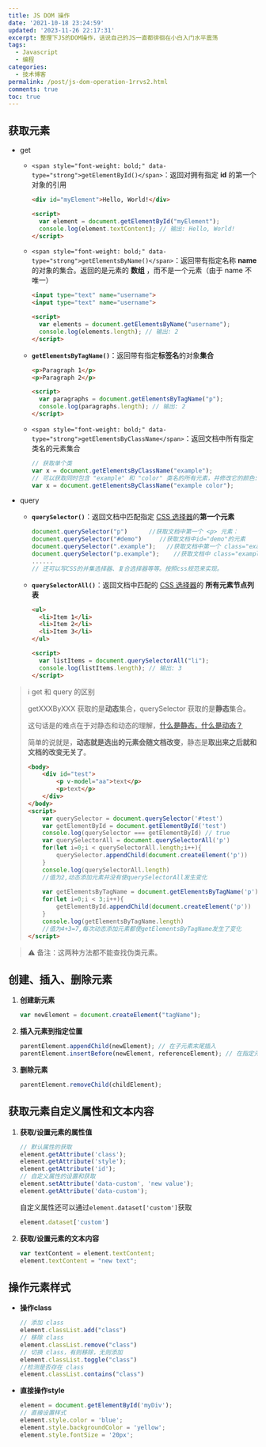 ```yaml
---
title: JS DOM 操作
date: '2021-10-18 23:24:59'
updated: '2023-11-26 22:17:31'
excerpt: 整理下JS的DOM操作，话说自己的JS一直都徘徊在小白入门水平震荡
tags:
  - Javascript
  - 编程
categories:
  - 技术博客
permalink: /post/js-dom-operation-1rrvs2.html
comments: true
toc: true
---
```




## 获取元素

* get

  * ​`<span style="font-weight: bold;" data-type="strong">getElementById()</span>` ​：返回对拥有指定 <span style="font-weight: bold;" data-type="strong">id</span> 的第一个对象的引用

    ```html
    <div id="myElement">Hello, World!</div>

    <script>
      var element = document.getElementById("myElement");
      console.log(element.textContent); // 输出: Hello, World!
    </script>

    ```
  * ​`<span style="font-weight: bold;" data-type="strong">getElementsByName()</span>` ​：返回带有指定名称 <span style="font-weight: bold;" data-type="strong">name</span> 的对象的集合。返回的是元素的 <span style="font-weight: bold;" data-type="strong">数组</span> ，而不是一个元素（由于 name 不唯一）

    ```html
    <input type="text" name="username">
    <input type="text" name="username">

    <script>
      var elements = document.getElementsByName("username");
      console.log(elements.length); // 输出: 2
    </script>

    ```
  * ​<span style="font-weight: bold;" data-type="strong">`getElementsByTagName()`</span> ​：返回带有指定<span style="font-weight: bold;" data-type="strong">标签名</span>的对象<span style="font-weight: bold;" data-type="strong">集合</span>

    ```html
    <p>Paragraph 1</p>
    <p>Paragraph 2</p>

    <script>
      var paragraphs = document.getElementsByTagName("p");
      console.log(paragraphs.length); // 输出: 2
    </script>

    ```
  * ​`<span style="font-weight: bold;" data-type="strong">getElementsByClassName</span>`​ ：返回文档中所有指定类名的元素集合

    ```js
    // 获取单个类
    var x = document.getElementsByClassName("example");
    // 可以获取同时包含 "example" 和 "color" 类名的所有元素，并修改它的颜色:
    var x = document.getElementsByClassName("example color");
    ```
* query

  * ​<span style="font-weight: bold;" data-type="strong">`querySelector()`</span> ​ ：返回文档中匹配指定 <u>CSS 选择器</u>的<span style="font-weight: bold;" data-type="strong">第一个元素</span>

    ```js
    document.querySelector("p")      //获取文档中第一个 <p> 元素：
    document.querySelector("#demo")     //获取文档中id="demo"的元素
    document.querySelector(".example");   //获取文档中第一个 class="example" 的元素
    document.querySelector("p.example");    //获取文档中 class="example"的第一个 <p> 元素
    ...... 
    // 还可以写CSS的并集选择器、复合选择器等等。按照css规范来实现。

    ```
  * ​<span style="font-weight: bold;" data-type="strong">`querySelectorAll()`</span> ​：返回文档中匹配的 <u>CSS 选择器</u>的 <span style="font-weight: bold;" data-type="strong">所有元素节点列表</span>

    ```html
    <ul>
      <li>Item 1</li>
      <li>Item 2</li>
      <li>Item 3</li>
    </ul>

    <script>
      var listItems = document.querySelectorAll("li");
      console.log(listItems.length); // 输出: 3
    </script>

    ```

> ℹ get 和 query 的区别
>
> getXXXByXXX 获取的是<span style="font-weight: bold;" class="mark">动态</span>集合，querySelector 获取的是<span style="font-weight: bold;" data-type="strong"><span style="font-weight: bold;" class="mark">静态</span></span>集合。
>
> 这句话是的难点在于对静态和动态的理解，<u><span style="font-weight: bold;" data-type="strong">什么是静态，什么是动态？</span></u>
>
> 简单的说就是，<span style="font-weight: bold;" data-type="strong">动态就是</span>​<span style="font-weight: bold;" data-type="strong"><span style="font-weight: bold;" class="mark">选出的元素会随文档改变</span></span>，静态是<span style="font-weight: bold;" class="mark">取出来之后就和文档的改变无关了</span>。
>
> ```html
> <body>
>     <div id="test">
>         <p v-model="aa">text</p>
>         <p>text</p>
>     </div>
> </body>
> <script>
>     var querySelector = document.querySelector('#test')
>     var getElementById = document.getElementById('test')
>     console.log(querySelector === getElementById) // true
>     var querySelectorAll = document.querySelectorAll('p')
>     for(let i=0;i < querySelectorAll.length;i++){
>         querySelector.appendChild(document.createElement('p'))
>     }
>     console.log(querySelectorAll.length) 
>     //值为2,动态添加元素并没有使querySelectorAll发生变化
>   
>     var getElementsByTagName = document.getElementsByTagName('p')
>     for(let i=0;i < 3;i++){
>         getElementById.appendChild(document.createElement('p'))
>     }
>     console.log(getElementsByTagName.length) 
>     //值为4+3=7,每次动态添加元素都使getElementsByTagName发生了变化
> </script>
> ```

> ⚠️ 备注：这两种方法都不能查找伪类元素。

## 创建、插入、删除元素

1. <span style="font-weight: bold;" data-type="strong">创建新元素</span>

    ```js
    var newElement = document.createElement("tagName");
    ```
2. <span style="font-weight: bold;" data-type="strong">插入元素到指定位置</span>

    ```js
    parentElement.appendChild(newElement); // 在子元素末尾插入
    parentElement.insertBefore(newElement, referenceElement); // 在指定元素之前插入
    ```
3. <span style="font-weight: bold;" data-type="strong">删除元素</span>

    ```js
    parentElement.removeChild(childElement);
    ```

## 获取元素自定义属性和文本内容

1. <span style="font-weight: bold;" data-type="strong">获取/设置元素的属性值</span>

    ```js
    // 默认属性的获取
    element.getAttribute('class');
    element.getAttribute('style');
    element.getAttribute('id');
    // 自定义属性的设置和获取
    element.setAttribute('data-custom', 'new value');
    element.getAttribute('data-custom');
    ```

    自定义属性还可以通过`element.dataset['custom']`​获取

    ```js
    element.dataset['custom']
    ```
2. <span style="font-weight: bold;" data-type="strong">获取/设置元素的文本内容</span>

    ```js
    var textContent = element.textContent;
    element.textContent = "new text";
    ```

## 操作元素样式

* <span style="font-weight: bold;" data-type="strong">操作class</span>

  ```js
  // 添加 class
  element.classList.add("class")
  // 移除 class
  element.classList.remove("class")
  // 切换 class，有则移除，无则添加
  element.classList.toggle("class")
  //检测是否存在 class
  element.classList.contains("class")
  ```
* <span style="font-weight: bold;" data-type="strong">直接操作style</span>

  ```js
  element = document.getElementById('myDiv');
  // 直接设置样式
  element.style.color = 'blue';
  element.style.backgroundColor = 'yellow';
  element.style.fontSize = '20px';
  ```

